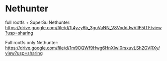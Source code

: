 # Nethunter
full rootfs + SuperSu Nethunter:
https://drive.google.com/file/d/1t4yzy6b_3guVaNN_V8VxddJwVlIF5tTF/view?usp=sharing

Full rootfs only Nethunter:
https://drive.google.com/file/d/1m9OQWf9Hwg6HnXlwI0rsxuvLSh2GVRXy/view?usp=sharing
